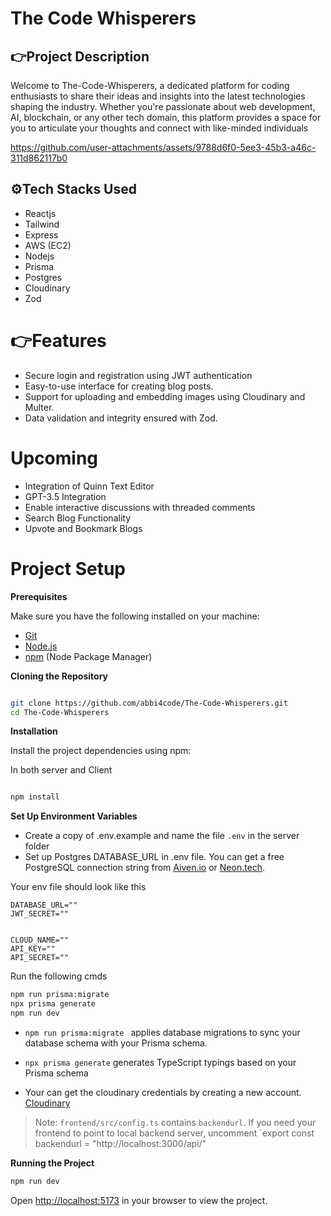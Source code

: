 #  The Code Whisperers

## 👉Project Description

Welcome to The-Code-Whisperers, a dedicated platform for coding enthusiasts to share their ideas and insights into the latest
technologies shaping the industry. Whether you're passionate about web development,
AI, blockchain, or any other tech domain, this platform provides a space for you to articulate your thoughts and connect with like-minded individuals



https://github.com/user-attachments/assets/9788d6f0-5ee3-45b3-a46c-311d862117b0

## ⚙️Tech Stacks Used
- Reactjs
- Tailwind
- Express
- AWS (EC2) 
- Nodejs
- Prisma
- Postgres
- Cloudinary
- Zod

# 👉Features

- Secure login and registration using JWT authentication
- Easy-to-use interface for creating blog posts.
- Support for uploading and embedding images using Cloudinary and Multer.
- Data validation and integrity ensured with Zod.
 
# Upcoming
- Integration of Quinn Text Editor
- GPT-3.5 Integration
- Enable interactive discussions with threaded comments
- Search Blog Functionality
- Upvote and Bookmark Blogs

# Project Setup


**Prerequisites**

Make sure you have the following installed on your machine:

- [Git](https://git-scm.com/)
- [Node.js](https://nodejs.org/en)
- [npm](https://www.npmjs.com/) (Node Package Manager)

**Cloning the Repository**

```bash

git clone https://github.com/abbi4code/The-Code-Whisperers.git
cd The-Code-Whisperers
```

**Installation**

Install the project dependencies using npm:

In both server and Client

```bash

npm install

```

**Set Up Environment Variables**

- Create a copy of .env.example and name the file `.env` in the server folder
- Set up Postgres DATABASE_URL in .env file. You can get a free PostgreSQL connection string from [Aiven.io](https://aiven.io/) or [Neon.tech](https://neon.tech/).

Your env file should look like this

```env
DATABASE_URL=""
JWT_SECRET=""


CLOUD_NAME=""
API_KEY=""
API_SECRET=""
```
Run the following cmds 

```bash
npm run prisma:migrate
npx prisma generate
npm run dev
```


- `npm run prisma:migrate ` applies database migrations to sync your database schema with your Prisma schema.
- `npx prisma generate` generates TypeScript typings based on your Prisma schema

- Your can get the cloudinary credentials by creating a new account. [Cloudinary](https://cloudinary.com/)

> Note: `frontend/src/config.ts` contains `backendurl`. If you need your frontend to point to local backend server, uncomment `export const backendurl = "http://localhost:3000/api/"

**Running the Project**

```bash
npm run dev
```

Open [http://localhost:5173](http://localhost:5173) in your browser to view the project.



  
